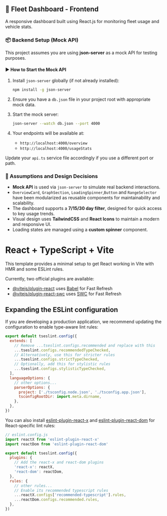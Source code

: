## 🚀 Fleet Dashboard - Frontend

A responsive dashboard built using React.js for monitoring fleet usage and vehicle stats.

### 📦 Backend Setup (Mock API)

This project assumes you are using **json-server** as a mock API for testing purposes.

#### ▶ How to Start the Mock API

1. Install `json-server` globally (if not already installed):

   ```bash
   npm install -g json-server
   ```

2. Ensure you have a `db.json` file in your project root with appropriate mock data.

3. Start the mock server:

   ```bash
   json-server --watch db.json --port 4000
   ```

4. Your endpoints will be available at:

   * `http://localhost:4000/overview`
   * `http://localhost:4000/usageStats`

Update your `api.ts` service file accordingly if you use a different port or path.

### 🧠 Assumptions and Design Decisions

* **Mock API** is used via `json-server` to simulate real backend interactions.
* `OverviewCard`, `GraphSection`, `LoadingSpinner`,`Button` and `RangeSelector` have been modularized as reusable components for maintainability and scalability.
* The dashboard supports a **7/15/30 day filter**, designed for quick access to key usage trends.
* Visual design uses **TailwindCSS** and **React Icons** to maintain a modern and responsive UI.
* Loading states are managed using a **custom spinner** component.

# React + TypeScript + Vite

This template provides a minimal setup to get React working in Vite with HMR and some ESLint rules.

Currently, two official plugins are available:

- [@vitejs/plugin-react](https://github.com/vitejs/vite-plugin-react/blob/main/packages/plugin-react) uses [Babel](https://babeljs.io/) for Fast Refresh
- [@vitejs/plugin-react-swc](https://github.com/vitejs/vite-plugin-react/blob/main/packages/plugin-react-swc) uses [SWC](https://swc.rs/) for Fast Refresh

## Expanding the ESLint configuration

If you are developing a production application, we recommend updating the configuration to enable type-aware lint rules:

```js
export default tseslint.config({
  extends: [
    // Remove ...tseslint.configs.recommended and replace with this
    ...tseslint.configs.recommendedTypeChecked,
    // Alternatively, use this for stricter rules
    ...tseslint.configs.strictTypeChecked,
    // Optionally, add this for stylistic rules
    ...tseslint.configs.stylisticTypeChecked,
  ],
  languageOptions: {
    // other options...
    parserOptions: {
      project: ['./tsconfig.node.json', './tsconfig.app.json'],
      tsconfigRootDir: import.meta.dirname,
    },
  },
})
```

You can also install [eslint-plugin-react-x](https://github.com/Rel1cx/eslint-react/tree/main/packages/plugins/eslint-plugin-react-x) and [eslint-plugin-react-dom](https://github.com/Rel1cx/eslint-react/tree/main/packages/plugins/eslint-plugin-react-dom) for React-specific lint rules:

```js
// eslint.config.js
import reactX from 'eslint-plugin-react-x'
import reactDom from 'eslint-plugin-react-dom'

export default tseslint.config({
  plugins: {
    // Add the react-x and react-dom plugins
    'react-x': reactX,
    'react-dom': reactDom,
  },
  rules: {
    // other rules...
    // Enable its recommended typescript rules
    ...reactX.configs['recommended-typescript'].rules,
    ...reactDom.configs.recommended.rules,
  },
})
```
